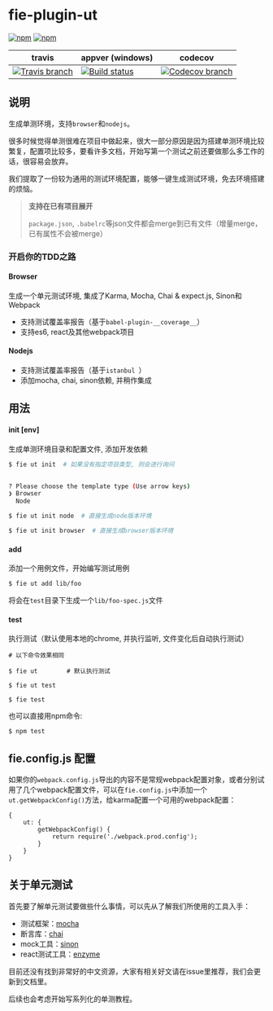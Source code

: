 # fie-plugin-ut

[![npm](https://img.shields.io/npm/v/fie-plugin-ut.svg?style=flat-square)](https://www.npmjs.com/package/fie-plugin-ut)
[![npm](https://img.shields.io/npm/fie-plugin-ut/express.svg?style=flat-square)](https://www.npmjs.com/package/fie-plugin-ut)

| travis | appver (windows) | codecov |
| ------ | ---------------- | ------- |
| [![Travis branch](https://img.shields.io/travis/fieteam/fie-plugin-ut/master.svg?style=flat-square)](https://travis-ci.org/fieteam/fie-plugin-ut) | [![Build status](https://ci.appveyor.com/api/projects/status/6r70s0tp0w96jvtr/branch/master?svg=true&style=flat-square)](https://ci.appveyor.com/project/zincli/fie-plugin-ut/branch/master) | [![Codecov branch](https://img.shields.io/codecov/c/github/fieteam/fie-plugin-ut/master.svg?style=flat-square)](https://codecov.io/gh/fieteam/fie-plugin-ut) |


## 说明

生成单测环境，支持`browser`和`nodejs`。

很多时候觉得单测很难在项目中做起来，很大一部分原因是因为搭建单测环境比较繁复，配置项比较多，要看许多文档，开始写第一个测试之前还要做那么多工作的话，很容易会放弃。

我们提取了一份较为通用的测试环境配置，能够一键生成测试环境，免去环境搭建的烦恼。



> __支持在已有项目展开__
>
> `package.json`, `.babelrc`等json文件都会merge到已有文件（增量merge，已有属性不会被merge）



### 开启你的TDD之路

#### Browser

生成一个单元测试环境, 集成了Karma, Mocha, Chai & expect.js, Sinon和Webpack

* 支持测试覆盖率报告（基于`babel-plugin-__coverage__`）
* 支持es6, react及其他webpack项目


#### Nodejs

* 支持测试覆盖率报告（基于`istanbul `）
* 添加mocha, chai, sinon依赖, 并稍作集成

## 用法

#### init [env]

生成单测环境目录和配置文件, 添加开发依赖

```bash
$ fie ut init  # 如果没有指定项目类型, 则会进行询问


? Please choose the template type (Use arrow keys)
❯ Browser
  Node
```


```bash
$ fie ut init node  # 直接生成node版本环境

$ fie ut init browser  # 直接生成browser版本环境
```



#### add

添加一个用例文件，开始编写测试用例

```bash
$ fie ut add lib/foo
```

将会在`test`目录下生成一个`lib/foo-spec.js`文件


#### test

执行测试（默认使用本地的chrome, 并执行监听, 文件变化后自动执行测试）

```
# 以下命令效果相同

$ fie ut        # 默认执行测试

$ fie ut test

$ fie test      
```

也可以直接用npm命令:

```
$ npm test

```

## fie.config.js 配置

如果你的`webpack.config.js`导出的内容不是常规webpack配置对象，或者分别试用了几个webpack配置文件，可以在`fie.config.js`中添加一个`ut.getWebpackConfig()`方法，给karma配置一个可用的webpack配置：

```
{
    ut: {
        getWebpackConfig() {
            return require('./webpack.prod.config');
        }
    }    
}
```

## 关于单元测试

首先要了解单元测试要做些什么事情，可以先从了解我们所使用的工具入手：

* 测试框架：[mocha](mochajs.org)
* 断言库：[chai](http://chaijs.com/)
* mock工具：[sinon](http://sinonjs.org/)
* react测试工具：[enzyme](https://github.com/airbnb/enzyme)

目前还没有找到非常好的中文资源，大家有相关好文请在issue里推荐，我们会更新到文档里。

后续也会考虑开始写系列化的单测教程。
